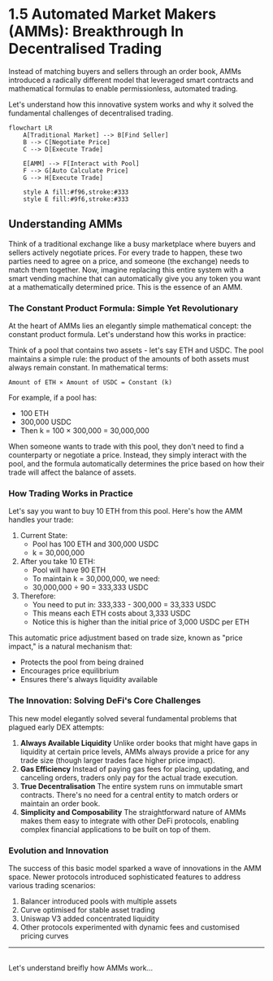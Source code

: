 # 1.5 Automated Market Makers (AMMs): Breakthrough In Decentralised Trading

&#x20;Instead of matching buyers and sellers through an order book, AMMs introduced a radically different model that leveraged smart contracts and mathematical formulas to enable permissionless, automated trading.

&#x20;Let's understand how this innovative system works and why it solved the fundamental challenges of decentralised trading.

```mermaid
flowchart LR
    A[Traditional Market] --> B[Find Seller]
    B --> C[Negotiate Price]
    C --> D[Execute Trade]

    E[AMM] --> F[Interact with Pool]
    F --> G[Auto Calculate Price]
    G --> H[Execute Trade]

    style A fill:#f96,stroke:#333
    style E fill:#9f6,stroke:#333
```

## Understanding AMMs

Think of a traditional exchange like a busy marketplace where buyers and sellers actively negotiate prices. For every trade to happen, these two parties need to agree on a price, and someone (the exchange) needs to match them together. Now, imagine replacing this entire system with a smart vending machine that can automatically give you any token you want at a mathematically determined price. This is the essence of an AMM.

### The Constant Product Formula: Simple Yet Revolutionary

At the heart of AMMs lies an elegantly simple mathematical concept: the constant product formula. Let's understand how this works in practice:

Think of a pool that contains two assets - let's say ETH and USDC. The pool maintains a simple rule: the product of the amounts of both assets must always remain constant. In mathematical terms:

```
Amount of ETH × Amount of USDC = Constant (k)
```

For example, if a pool has:

* 100 ETH
* 300,000 USDC
* Then k = 100 × 300,000 = 30,000,000

When someone wants to trade with this pool, they don't need to find a counterparty or negotiate a price. Instead, they simply interact with the pool, and the formula automatically determines the price based on how their trade will affect the balance of assets.

### How Trading Works in Practice

Let's say you want to buy 10 ETH from this pool. Here's how the AMM handles your trade:

1. Current State:
   * Pool has 100 ETH and 300,000 USDC
   * k = 30,000,000
2. After you take 10 ETH:
   * Pool will have 90 ETH
   * To maintain k = 30,000,000, we need:
   * 30,000,000 ÷ 90 = 333,333 USDC
3. Therefore:
   * You need to put in: 333,333 - 300,000 = 33,333 USDC
   * This means each ETH costs about 3,333 USDC
   * Notice this is higher than the initial price of 3,000 USDC per ETH

This automatic price adjustment based on trade size, known as "price impact," is a natural mechanism that:

* Protects the pool from being drained
* Encourages price equilibrium
* Ensures there's always liquidity available

### The Innovation: Solving DeFi's Core Challenges

This new model elegantly solved several fundamental problems that plagued early DEX attempts:

1. **Always Available Liquidity** Unlike order books that might have gaps in liquidity at certain price levels, AMMs always provide a price for any trade size (though larger trades face higher price impact).
2. **Gas Efficiency** Instead of paying gas fees for placing, updating, and canceling orders, traders only pay for the actual trade execution.
3. **True Decentralisation** The entire system runs on immutable smart contracts. There's no need for a central entity to match orders or maintain an order book.
4. **Simplicity and Composability** The straightforward nature of AMMs makes them easy to integrate with other DeFi protocols, enabling complex financial applications to be built on top of them.

### Evolution and Innovation

The success of this basic model sparked a wave of innovations in the AMM space. Newer protocols introduced sophisticated features to address various trading scenarios:

1. Balancer introduced pools with multiple assets
2. Curve optimised for stable asset trading
3. Uniswap V3 added concentrated liquidity
4. Other protocols experimented with dynamic fees and customised pricing curves

***

\
Let's understand breifly how AMMs work...
